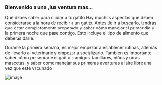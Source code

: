 ### Bienvenido a una ,iua ventura mas...

Qué debes saber para cuidar a tu gatito
Hay muchos aspectos que deben considerarse a la hora de recibir a un gatito. Antes de ir a buscarlo, tendrás que estar completamente preparado y saber cómo manejar el primer día y la primera noche que pase contigo. Esto incluye el tipo de alimento que deberás darle.

Durante la primera semana, es mejor empezar a establecer rutinas, además de llevarlo al veterinario y empezar a socializarlo. También es importante saber cómo presentarle el gatito a amigos, familiares, niños y otras mascotas. y saber cómo manejar sus primeras aventuras al aire libre una vez que esté vacunado

![image](https://user-images.githubusercontent.com/100169074/160025070-552db722-9a77-45f8-b414-baa8d5849394.png)
